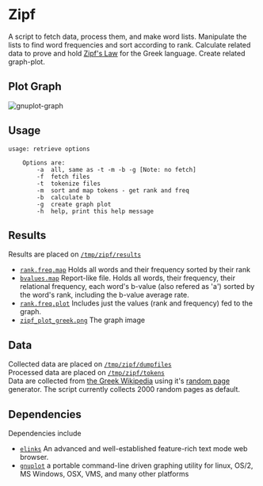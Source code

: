 # Zipf
A script to fetch data, process them, and make word lists. Manipulate the lists to find word frequencies and sort according to rank. Calculate related data to prove and hold [Zipf's Law](http://en.wikipedia.org/wiki/Zipf#Zipf.27s_law) for the Greek language. Create related graph-plot. 

## Plot Graph
![gnuplot-graph](zipf/raw/master/data/results/zipf_plot_greek.png)

## Usage 

	usage: retrieve options

		Options are:
			-a	all, same as -t -m -b -g [Note: no fetch]
			-f	fetch files
			-t	tokenize files
			-m	sort and map tokens - get rank and freq
			-b	calculate b
			-g	create graph plot
			-h	help, print this help message

## Results
Results are placed on [`/tmp/zipf/results`](zipf/tree/master/data/results)

* [`rank.freq.map`](zipf/blob/master/data/results/rank.freq.map) Holds all words and their frequency sorted by their rank
* [`bvalues.map`](zipf/blob/master/data/results/bvalues.map) Report-like file. Holds all words, their frequency, their relational frequency, each word's b-value (also refered as 'a') sorted by the word's rank, including the b-value average rate.
* [`rank.freq.plot`](zipf/blob/master/data/results/rank.freq.plot) Includes just the values (rank and frequency) fed to the graph.
* [`zipf_plot_greek.png`](zipf/blob/master/data/resulrs/zipf_plot_greek.png) The graph image

## Data
Collected data are placed on [`/tmp/zipf/dumpfiles`](zipf/tree/master/data/dumpfiles) <br/>
Processed data are placed on [`/tmp/zipf/tokens`](zipf/tree/master/data/tokens) <br/>
Data are collected from [the Greek Wikipedia](http://el.wikipedia.org) using it's [random page](http://el.wikipedia.org/wiki/%CE%95%CE%B9%CE%B4%CE%B9%CE%BA%CF%8C:%CE%A4%CF%85%CF%87%CE%B1%CE%AF%CE%B1) generator. The script currently collects 2000 random pages as default.

## Dependencies
Dependencies include 

* [`elinks`](http://elinks.or.cz/) An advanced and well-established feature-rich text mode web browser.
* [`gnuplot`](http://www.gnuplot.info/) a portable command-line driven graphing utility for linux, OS/2, MS Windows, OSX, VMS, and many other platforms

